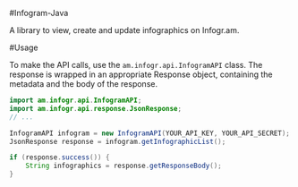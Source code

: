 #Infogram-Java

A library to view, create and update infographics on Infogr.am.

#Usage

To make the API calls, use the `am.infogr.api.InfogramAPI` class. The response is wrapped in an appropriate Response object, containing the metadata and the body of the response.

```java
import am.infogr.api.InfogramAPI;
import am.infogr.api.response.JsonResponse;
// ...

InfogramAPI infogram = new InfogramAPI(YOUR_API_KEY, YOUR_API_SECRET);
JsonResponse response = infogram.getInfographicList();

if (response.success()) {
    String infographics = response.getResponseBody();
}
```
